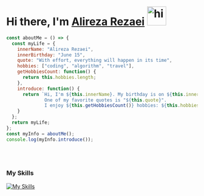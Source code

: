 # Hi there, I'm [Alireza Rezaei](https://github.com/rezaeiar) <img alt="hi" width="50px" src="https://camo.githubusercontent.com/e8e7b06ecf583bc040eb60e44eb5b8e0ecc5421320a92929ce21522dbc34c891/68747470733a2f2f6d656469612e67697068792e636f6d2f6d656469612f6876524a434c467a6361737252346961377a2f67697068792e676966" />

```js
const aboutMe = () => {
  const myLife = {
    innerName: "Alireza Rezaei",
    innerBirthday: "June 15",
    quote: "With effort, everything will happen in its time",
    hobbies: ["coding", "algorithm", "travel"],
    getHobbiesCount: function() {
      return this.hobbies.length;
    },
    introduce: function() {
      return `Hi, I'm ${this.innerName}. My birthday is on ${this.innerBirthday}.
              One of my favorite quotes is "${this.quote}".
              I enjoy ${this.getHobbiesCount()} hobbies: ${this.hobbies.join(", ")}.`;
    }
  };
  return myLife;
};
const myInfo = aboutMe();
console.log(myInfo.introduce());
```
<br/><br/>

### My Skills
[![My Skills](https://skillicons.dev/icons?i=html,css,js,tailwind,bootstrap,figma,firebase,git,github,materialui,postman,react,redux,sass,ts,vercel,vite)](https://github.com/rezaeiar)
